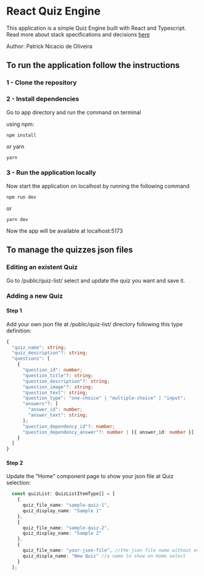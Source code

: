 # React Quiz Engine

This application is a simple Quiz Engine built with React and Typescript.
Read more about stack specifications and decisions [here](/docs/SPECIFICATIONS.MD)

Author: Patrick Nicacio de Oliveira


## To run the application follow the instructions

### 1 - Clone the repository

### 2 - Install dependencies

Go to app directory and run the command on terminal

using npm:
```
npm install
```
or yarn
```
yarn
```

### 3 - Run the application locally

Now start the application on localhost by running the following command

```
npm run dev
```
or
```
yarn dev
```

Now the app will be available at localhost:5173

## To manage the quizzes json files

### Editing an existent Quiz

Go to /public/quiz-list/ select and update the quiz you want and save it.

### Adding a new Quiz

#### Step 1
Add your own json file at /public/quiz-list/ directory following this type definition:

```typescript
{
  "quiz_name": string;
  "quiz_description"?: string;
  "questions": [
    {
      "question_id": number;
      "question_title"?: string;
      "question_description"?: string;
      "question_image"?: string;
      "question_text": string;
      "question_type": "one-choice" | "multiple-choice" | "input";
      "answers"?: [
        "answer_id": number;
        "answer_text": string;
      ];
      "question_dependency_id"?: number;
      "question_dependency_answer"?: number | [{ answer_id: number }] | string;
    }
  ]
}
```

#### Step 2
Update the "Home" component page to show your json file at Quiz selection:
```typescript
  const quizList: QuizListItemType[] = [
    {
      quiz_file_name: "sample-quiz-1",
      quiz_display_name: "Sample 1"
    },
    {
      quiz_file_name: "sample-quiz-2",
      quiz_display_name: "Sample 2"
    }, 
    {
      quiz_file_name: "your-json-file", //the json file name without extension
      quiz_displa_name: "New Quiz" //a name to show on Home select
    }
  ];
```
